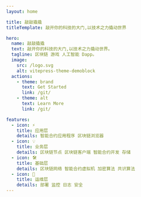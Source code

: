 ```yaml
---
layout: home

title: 敲敲撬撬
titleTemplate: 敲开你的科技的大门,以技术之力撬动世界

hero:
  name: 敲敲撬撬
  text: 敲开你的科技的大门,以技术之力撬动世界。
  tagline: 区块链 游戏 人工智能 Dapp。
  image:
    src: /logo.svg
    alt: vitepress-theme-demoblock  
  actions:
    - theme: brand
      text: Get Started
      link: /git/
    - theme: alt
      text: Learn More
      link: /git/

features:
  - icon: ⚡️
    title: 应用层
    details: 智能合约应用程序 区块链浏览器
  - icon: 💡
    title: 业务层
    details: 区块链节点 区块链客户端 智能合约开发 存储
  - icon: 🛠️
    title: 基础层
    details: 区块链网络 智能合约虚拟机 加密算法 共识算法
  - icon: 🔑
    title: 运维层
    details: 部署 监控 日志 安全
---
```

